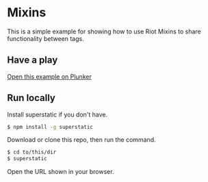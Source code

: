 # Mixins

This is a simple example for showing how to use Riot Mixins to share functionality between tags.

## Have a play

[Open this example on Plunker](http://riotjs.com/examples/plunker/?app=mixins)

## Run locally

Install superstatic if you don't have.

```bash
$ npm install -g superstatic
```

Download or clone this repo, then run the command.

```bash
$ cd to/this/dir
$ superstatic
```

Open the URL shown in your browser.
